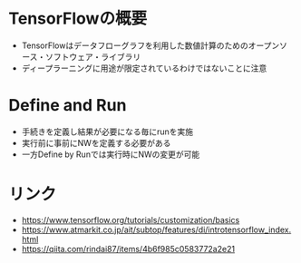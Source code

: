 # TensorFlowの概要
* TensorFlowはデータフローグラフを利用した数値計算のためのオープンソース・ソフトウェア・ライブラリ
* ディープラーニングに用途が限定されているわけではないことに注意

# Define and Run
* 手続きを定義し結果が必要になる毎にrunを実施
* 実行前に事前にNWを定義する必要がある
* 一方Define by Runでは実行時にNWの変更が可能

# リンク
* https://www.tensorflow.org/tutorials/customization/basics
* https://www.atmarkit.co.jp/ait/subtop/features/di/introtensorflow_index.html
* https://qiita.com/rindai87/items/4b6f985c0583772a2e21
